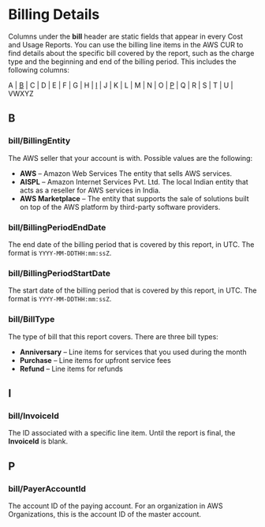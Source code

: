 # Billing Details<a name="billing-columns"></a>

Columns under the **bill** header are static fields that appear in every Cost and Usage Reports\. You can use the billing line items in the AWS CUR to find details about the specific bill covered by the report, such as the charge type and the beginning and end of the billing period\. This includes the following columns: 

A \| [B](#b-B) \| C \| D \| E \| F \| G \| H \| [I](#b-I) \| J \| K \| L \| M \| N \| O \| [P](#b-P) \| Q \| R \| S \| T \| U \| VWXYZ 

## B<a name="billing-details-B"></a>

### bill/BillingEntity<a name="billing-details-B-BillingEntity"></a>

The AWS seller that your account is with\. Possible values are the following: 
+ **AWS** – Amazon Web Services The entity that sells AWS services\.
+ **AISPL** – Amazon Internet Services Pvt\. Ltd\. The local Indian entity that acts as a reseller for AWS services in India\.
+ **AWS Marketplace** – The entity that supports the sale of solutions built on top of the AWS platform by third\-party software providers\.

### bill/BillingPeriodEndDate<a name="billing-details-B-BillingPeriodEndDate"></a>

The end date of the billing period that is covered by this report, in UTC\. The format is `YYYY-MM-DDTHH:mm:ssZ`\.

### bill/BillingPeriodStartDate<a name="billing-details-B-BillingPeriodStartDate"></a>

The start date of the billing period that is covered by this report, in UTC\. The format is `YYYY-MM-DDTHH:mm:ssZ`\. 

### bill/BillType<a name="billing-details-B-BillType"></a>

The type of bill that this report covers\. There are three bill types:
+ **Anniversary** – Line items for services that you used during the month
+ **Purchase** – Line items for upfront service fees
+ **Refund** – Line items for refunds

## I<a name="billing-details-I"></a>

### bill/InvoiceId<a name="billing-details-I-InvoiceId"></a>

The ID associated with a specific line item\. Until the report is final, the **InvoiceId** is blank\.

## P<a name="billing-details-P"></a>

### bill/PayerAccountId<a name="billing-details-P-PayerAccountId"></a>

The account ID of the paying account\. For an organization in AWS Organizations, this is the account ID of the master account\.